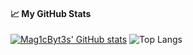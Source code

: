 #### &#x1f4c8; My GitHub Stats

[![Mag1cByt3s' GitHub stats](https://github-readme-stats.vercel.app/api?username=Mag1cByt3s&show_icons=true&theme=tokyonight)](https://github.com/anuraghazra/github-readme-stats)   ![Top Langs](https://github-readme-stats.vercel.app/api/top-langs/?username=Mag1cByt3s&langs_count=5&layout=donut&theme=tokyonight)

